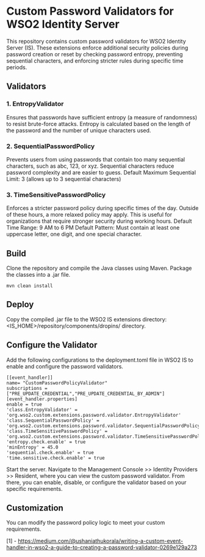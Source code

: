 # Custom Password Validators for WSO2 Identity Server
This repository contains custom password validators for WSO2 Identity Server (IS). These extensions enforce additional security policies during password creation or reset by checking password entropy, preventing sequential characters, and enforcing stricter rules during specific time periods.

## Validators

### 1. EntropyValidator
   Ensures that passwords have sufficient entropy (a measure of randomness) to resist brute-force attacks. Entropy is calculated based on the length of the password and the number of unique characters used.

### 2. SequentialPasswordPolicy
Prevents users from using passwords that contain too many sequential characters, such as abc, 123, or xyz. Sequential characters reduce password complexity and are easier to guess.
Default Maximum Sequential Limit: 3 (allows up to 3 sequential characters)

### 3. TimeSensitivePasswordPolicy
Enforces a stricter password policy during specific times of the day. Outside of these hours, a more relaxed policy may apply. This is useful for organizations that require stronger security during working hours.
Default Time Range: 9 AM to 6 PM
Default Pattern: Must contain at least one uppercase letter, one digit, and one special character.

## Build

Clone the repository and compile the Java classes using Maven. Package the classes into a .jar file.
```
mvn clean install
```

## Deploy

Copy the compiled .jar file to the WSO2 IS extensions directory: <IS_HOME>/repository/components/dropins/ directory.

##  Configure the Validator

Add the following configurations to the deployment.toml file in WSO2 IS to enable and configure the password validators.

```
[[event_handler]]
name= "CustomPasswordPolicyValidator"
subscriptions =["PRE_UPDATE_CREDENTIAL","PRE_UPDATE_CREDENTIAL_BY_ADMIN"]
[event_handler.properties]
enable = true
'class.EntropyValidator' = 'org.wso2.custom.extensions.password.validator.EntropyValidator'
'class.SequentialPasswordPolicy' = 'org.wso2.custom.extensions.password.validator.SequentialPasswordPolicy'
'class.TimeSensitivePasswordPolicy' = 'org.wso2.custom.extensions.password.validator.TimeSensitivePasswordPolicy'
'entropy.check.enable' = true  
'minEntropy' = 45.0  
'sequential.check.enable' = true  
'time.sensitive.check.enable' = true  

```
Start the server.
Navigate to the Management Console >> Identity Providers >> Resident, where you can view the custom password validator. From there, you can enable, disable, or configure the validator based on your specific requirements.

## Customization
You can modify the password policy logic to meet your custom requirements.

[1] - https://medium.com/@ushaniathukorala/writing-a-custom-event-handler-in-wso2-a-guide-to-creating-a-password-validator-0269e129a273



